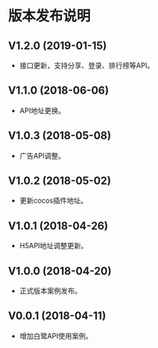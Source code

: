 # 版本发布说明

## V1.2.0 (2019-01-15)

* 接口更新，支持分享、登录、排行榜等API。

## V1.1.0 (2018-06-06)

* API地址更换。

## V1.0.3 (2018-05-08)

* 广告API调整。

## V1.0.2 (2018-05-02)

* 更新cocos插件地址。

## V1.0.1 (2018-04-26)

* H5API地址调整更新。

## V1.0.0 (2018-04-20)

* 正式版本案例发布。

## V0.0.1 (2018-04-11)

* 增加白鹭API使用案例。